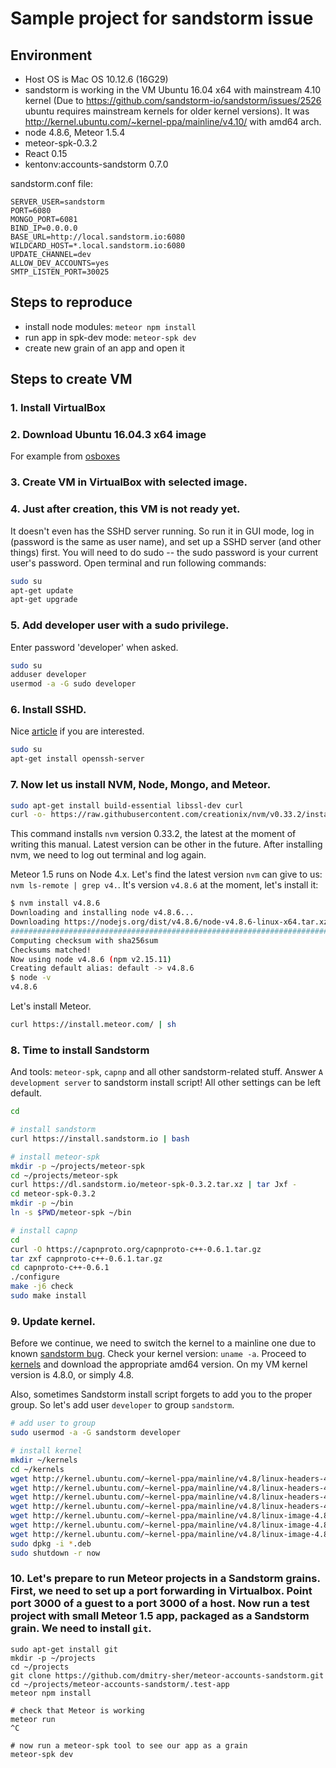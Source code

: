 # Sample project for sandstorm issue

## Environment

 - Host OS is Mac OS 10.12.6 (16G29)
 - sandstorm is working in the VM Ubuntu 16.04 x64 with mainstream 4.10 kernel (Due to https://github.com/sandstorm-io/sandstorm/issues/2526 ubuntu requires mainstream kernels for older kernel versions). It was http://kernel.ubuntu.com/~kernel-ppa/mainline/v4.10/ with amd64 arch.
 - node 4.8.6, Meteor 1.5.4
 - meteor-spk-0.3.2
 - React 0.15
 - kentonv:accounts-sandstorm 0.7.0

 sandstorm.conf file:
 ```
SERVER_USER=sandstorm
PORT=6080
MONGO_PORT=6081
BIND_IP=0.0.0.0
BASE_URL=http://local.sandstorm.io:6080
WILDCARD_HOST=*.local.sandstorm.io:6080
UPDATE_CHANNEL=dev
ALLOW_DEV_ACCOUNTS=yes
SMTP_LISTEN_PORT=30025
 ```

## Steps to reproduce

 - install node modules: `meteor npm install`
 - run app in spk-dev mode: `meteor-spk dev`
 - create new grain of an app and open it

## Steps to create VM

### 1. Install VirtualBox

### 2. Download Ubuntu 16.04.3 x64 image
For example from [osboxes](http://www.osboxes.org/ubuntu/)

### 3. Create VM in VirtualBox with selected image.

### 4. Just after creation, this VM is not ready yet.
It doesn't even has the SSHD server running. So run it in GUI mode, log in (password is the same as user name), and set up a SSHD server (and other things) first. You will need to do sudo -- the sudo password is your current user's password. Open terminal and run following commands:
```bash
sudo su
apt-get update
apt-get upgrade
```

### 5. Add developer user with a sudo privilege.
Enter password 'developer' when asked.
```bash
sudo su
adduser developer
usermod -a -G sudo developer
```

### 6. Install SSHD.
Nice [article](https://help.ubuntu.com/community/SSH/OpenSSH/Configuring) if you are interested.
```bash
sudo su
apt-get install openssh-server
```

### 7. Now let us install NVM, Node, Mongo, and Meteor.
```bash
sudo apt-get install build-essential libssl-dev curl
curl -o- https://raw.githubusercontent.com/creationix/nvm/v0.33.2/install.sh | bash
```
This command installs `nvm` version 0.33.2, the latest at the moment of writing this manual. Latest version can be other in the future. After installing nvm, we need to log out terminal and log again.

Meteor 1.5 runs on Node 4.x. Let's find the latest version `nvm` can give to us: `nvm ls-remote | grep v4.`. It's version `v4.8.6` at the moment, let's install it:
```bash
$ nvm install v4.8.6
Downloading and installing node v4.8.6...
Downloading https://nodejs.org/dist/v4.8.6/node-v4.8.6-linux-x64.tar.xz...
######################################################################## 100.0%
Computing checksum with sha256sum
Checksums matched!
Now using node v4.8.6 (npm v2.15.11)
Creating default alias: default -> v4.8.6
$ node -v
v4.8.6
```

Let's install Meteor.
```bash
curl https://install.meteor.com/ | sh
```

### 8. Time to install Sandstorm
And tools: `meteor-spk`, `capnp` and all other sandstorm-related stuff. Answer `A development server` to sandstorm install script! All other settings can be left default.
```bash
cd

# install sandstorm
curl https://install.sandstorm.io | bash

# install meteor-spk
mkdir -p ~/projects/meteor-spk
cd ~/projects/meteor-spk
curl https://dl.sandstorm.io/meteor-spk-0.3.2.tar.xz | tar Jxf -
cd meteor-spk-0.3.2
mkdir -p ~/bin
ln -s $PWD/meteor-spk ~/bin

# install capnp
cd
curl -O https://capnproto.org/capnproto-c++-0.6.1.tar.gz
tar zxf capnproto-c++-0.6.1.tar.gz
cd capnproto-c++-0.6.1
./configure
make -j6 check
sudo make install
```

### 9. Update kernel.
Before we continue, we need to switch the kernel to a mainline one due to known [sandstorm bug](https://github.com/sandstorm-io/sandstorm/issues/2526). Check your kernel version: `uname -a`. Proceed to [kernels](http://kernel.ubuntu.com/~kernel-ppa/mainline/?C=N;O=D) and download the appropriate amd64 version. On my VM kernel version is 4.8.0, or simply 4.8.

Also, sometimes Sandstorm install script forgets to add you to the proper group. So let's add user `developer` to group `sandstorm`.
```bash
# add user to group
sudo usermod -a -G sandstorm developer

# install kernel
mkdir ~/kernels
cd ~/kernels
wget http://kernel.ubuntu.com/~kernel-ppa/mainline/v4.8/linux-headers-4.8.0-040800_4.8.0-040800.201610022031_all.deb
wget http://kernel.ubuntu.com/~kernel-ppa/mainline/v4.8/linux-headers-4.8.0-040800-cloud_4.8.0-040800.201610022031_amd64.deb
wget http://kernel.ubuntu.com/~kernel-ppa/mainline/v4.8/linux-headers-4.8.0-040800-generic_4.8.0-040800.201610022031_amd64.deb
wget http://kernel.ubuntu.com/~kernel-ppa/mainline/v4.8/linux-headers-4.8.0-040800-lowlatency_4.8.0-040800.201610022031_amd64.deb
wget http://kernel.ubuntu.com/~kernel-ppa/mainline/v4.8/linux-image-4.8.0-040800-cloud_4.8.0-040800.201610022031_amd64.deb
wget http://kernel.ubuntu.com/~kernel-ppa/mainline/v4.8/linux-image-4.8.0-040800-generic_4.8.0-040800.201610022031_amd64.deb
wget http://kernel.ubuntu.com/~kernel-ppa/mainline/v4.8/linux-image-4.8.0-040800-lowlatency_4.8.0-040800.201610022031_amd64.deb
sudo dpkg -i *.deb
sudo shutdown -r now
```

### 10. Let's prepare to run Meteor projects in a Sandstorm grains. First, we need to set up a port forwarding in Virtualbox. Point port 3000 of a guest to a port 3000 of a host. Now run a test project with small Meteor 1.5 app, packaged as a Sandstorm grain. We need to install `git`.
```
sudo apt-get install git
mkdir -p ~/projects
cd ~/projects
git clone https://github.com/dmitry-sher/meteor-accounts-sandstorm.git
cd ~/projects/meteor-accounts-sandstorm/.test-app
meteor npm install

# check that Meteor is working
meteor run
^C

# now run a meteor-spk tool to see our app as a grain
meteor-spk dev
```